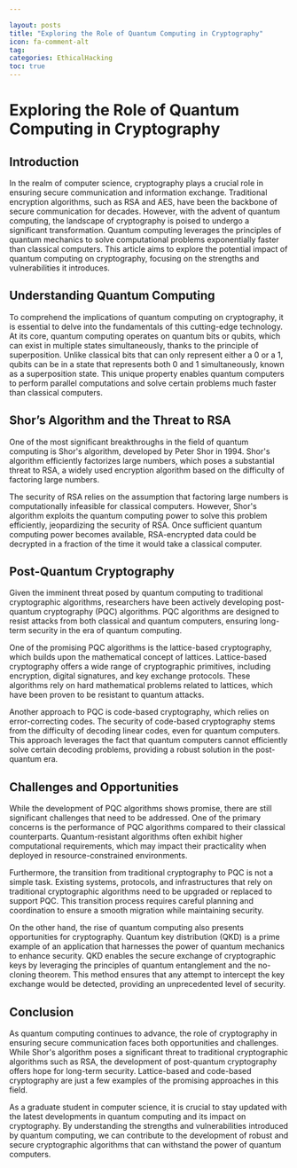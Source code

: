 ```yaml
---

layout: posts
title: "Exploring the Role of Quantum Computing in Cryptography"
icon: fa-comment-alt
tag:      
categories: EthicalHacking
toc: true
---
```




# Exploring the Role of Quantum Computing in Cryptography

## Introduction

In the realm of computer science, cryptography plays a crucial role in ensuring secure communication and information exchange. Traditional encryption algorithms, such as RSA and AES, have been the backbone of secure communication for decades. However, with the advent of quantum computing, the landscape of cryptography is poised to undergo a significant transformation. Quantum computing leverages the principles of quantum mechanics to solve computational problems exponentially faster than classical computers. This article aims to explore the potential impact of quantum computing on cryptography, focusing on the strengths and vulnerabilities it introduces.

## Understanding Quantum Computing

To comprehend the implications of quantum computing on cryptography, it is essential to delve into the fundamentals of this cutting-edge technology. At its core, quantum computing operates on quantum bits or qubits, which can exist in multiple states simultaneously, thanks to the principle of superposition. Unlike classical bits that can only represent either a 0 or a 1, qubits can be in a state that represents both 0 and 1 simultaneously, known as a superposition state. This unique property enables quantum computers to perform parallel computations and solve certain problems much faster than classical computers.

## Shor’s Algorithm and the Threat to RSA

One of the most significant breakthroughs in the field of quantum computing is Shor's algorithm, developed by Peter Shor in 1994. Shor's algorithm efficiently factorizes large numbers, which poses a substantial threat to RSA, a widely used encryption algorithm based on the difficulty of factoring large numbers.

The security of RSA relies on the assumption that factoring large numbers is computationally infeasible for classical computers. However, Shor's algorithm exploits the quantum computing power to solve this problem efficiently, jeopardizing the security of RSA. Once sufficient quantum computing power becomes available, RSA-encrypted data could be decrypted in a fraction of the time it would take a classical computer.

## Post-Quantum Cryptography

Given the imminent threat posed by quantum computing to traditional cryptographic algorithms, researchers have been actively developing post-quantum cryptography (PQC) algorithms. PQC algorithms are designed to resist attacks from both classical and quantum computers, ensuring long-term security in the era of quantum computing.

One of the promising PQC algorithms is the lattice-based cryptography, which builds upon the mathematical concept of lattices. Lattice-based cryptography offers a wide range of cryptographic primitives, including encryption, digital signatures, and key exchange protocols. These algorithms rely on hard mathematical problems related to lattices, which have been proven to be resistant to quantum attacks.

Another approach to PQC is code-based cryptography, which relies on error-correcting codes. The security of code-based cryptography stems from the difficulty of decoding linear codes, even for quantum computers. This approach leverages the fact that quantum computers cannot efficiently solve certain decoding problems, providing a robust solution in the post-quantum era.

## Challenges and Opportunities

While the development of PQC algorithms shows promise, there are still significant challenges that need to be addressed. One of the primary concerns is the performance of PQC algorithms compared to their classical counterparts. Quantum-resistant algorithms often exhibit higher computational requirements, which may impact their practicality when deployed in resource-constrained environments.

Furthermore, the transition from traditional cryptography to PQC is not a simple task. Existing systems, protocols, and infrastructures that rely on traditional cryptographic algorithms need to be upgraded or replaced to support PQC. This transition process requires careful planning and coordination to ensure a smooth migration while maintaining security.

On the other hand, the rise of quantum computing also presents opportunities for cryptography. Quantum key distribution (QKD) is a prime example of an application that harnesses the power of quantum mechanics to enhance security. QKD enables the secure exchange of cryptographic keys by leveraging the principles of quantum entanglement and the no-cloning theorem. This method ensures that any attempt to intercept the key exchange would be detected, providing an unprecedented level of security.

## Conclusion

As quantum computing continues to advance, the role of cryptography in ensuring secure communication faces both opportunities and challenges. While Shor's algorithm poses a significant threat to traditional cryptographic algorithms such as RSA, the development of post-quantum cryptography offers hope for long-term security. Lattice-based and code-based cryptography are just a few examples of the promising approaches in this field.

As a graduate student in computer science, it is crucial to stay updated with the latest developments in quantum computing and its impact on cryptography. By understanding the strengths and vulnerabilities introduced by quantum computing, we can contribute to the development of robust and secure cryptographic algorithms that can withstand the power of quantum computers.